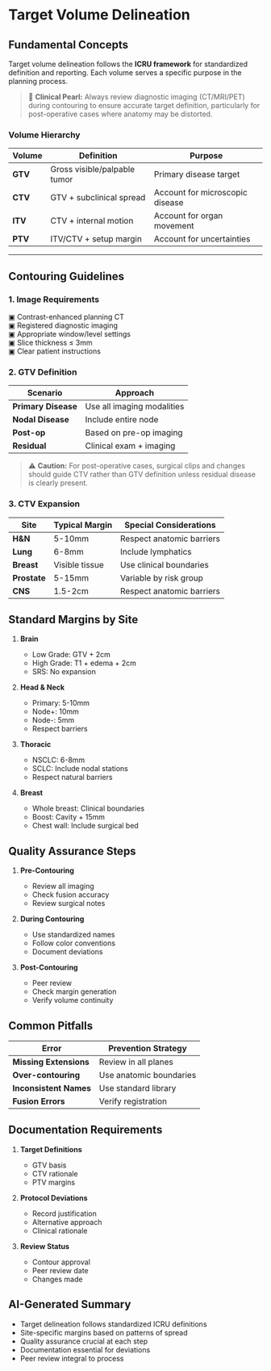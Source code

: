 # Target Volume Delineation

## Fundamental Concepts
Target volume delineation follows the **ICRU framework** for standardized definition and reporting. Each volume serves a specific purpose in the planning process.

> 🎯 **Clinical Pearl:** Always review diagnostic imaging (CT/MRI/PET) during contouring to ensure accurate target definition, particularly for post-operative cases where anatomy may be distorted.

### Volume Hierarchy
| Volume | Definition | Purpose |
|--------|------------|----------|
| **GTV** | Gross visible/palpable tumor | Primary disease target |
| **CTV** | GTV + subclinical spread | Account for microscopic disease |
| **ITV** | CTV + internal motion | Account for organ movement |
| **PTV** | ITV/CTV + setup margin | Account for uncertainties |

---

## Contouring Guidelines

### 1. Image Requirements
▣ Contrast-enhanced planning CT  
▣ Registered diagnostic imaging  
▣ Appropriate window/level settings  
▣ Slice thickness ≤ 3mm  
▣ Clear patient instructions  

### 2. GTV Definition
| Scenario | Approach |
|----------|----------|
| **Primary Disease** | Use all imaging modalities |
| **Nodal Disease** | Include entire node |
| **Post-op** | Based on pre-op imaging |
| **Residual** | Clinical exam + imaging |

> ⚠️ **Caution:** For post-operative cases, surgical clips and changes should guide CTV rather than GTV definition unless residual disease is clearly present.

### 3. CTV Expansion
| Site | Typical Margin | Special Considerations |
|------|---------------|----------------------|
| **H&N** | 5-10mm | Respect anatomic barriers |
| **Lung** | 6-8mm | Include lymphatics |
| **Breast** | Visible tissue | Use clinical boundaries |
| **Prostate** | 5-15mm | Variable by risk group |
| **CNS** | 1.5-2cm | Respect anatomic barriers |

## Standard Margins by Site
1. **Brain**
   - Low Grade: GTV + 2cm
   - High Grade: T1 + edema + 2cm
   - SRS: No expansion

2. **Head & Neck**
   - Primary: 5-10mm
   - Node+: 10mm
   - Node-: 5mm
   - Respect barriers

3. **Thoracic**
   - NSCLC: 6-8mm
   - SCLC: Include nodal stations
   - Respect natural barriers

4. **Breast**
   - Whole breast: Clinical boundaries
   - Boost: Cavity + 15mm
   - Chest wall: Include surgical bed

## Quality Assurance Steps
1. **Pre-Contouring**
   - Review all imaging
   - Check fusion accuracy
   - Review surgical notes
   
2. **During Contouring**
   - Use standardized names
   - Follow color conventions
   - Document deviations
   
3. **Post-Contouring**
   - Peer review
   - Check margin generation
   - Verify volume continuity

## Common Pitfalls
| Error | Prevention Strategy |
|-------|-------------------|
| **Missing Extensions** | Review in all planes |
| **Over-contouring** | Use anatomic boundaries |
| **Inconsistent Names** | Use standard library |
| **Fusion Errors** | Verify registration |

## Documentation Requirements
1. **Target Definitions**
   - GTV basis
   - CTV rationale
   - PTV margins
   
2. **Protocol Deviations**
   - Record justification
   - Alternative approach
   - Clinical rationale

3. **Review Status**
   - Contour approval
   - Peer review date
   - Changes made

## AI-Generated Summary
- Target delineation follows standardized ICRU definitions
- Site-specific margins based on patterns of spread
- Quality assurance crucial at each step
- Documentation essential for deviations
- Peer review integral to process